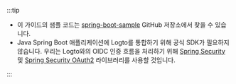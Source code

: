 :::tip

- 이 가이드의 샘플 코드는 [spring-boot-sample](https://github.com/logto-io/spring-boot-sample) GitHub 저장소에서 찾을 수 있습니다.
- Java Spring Boot 애플리케이션에 Logto를 통합하기 위해 공식 SDK가 필요하지 않습니다. 우리는 Logto와의 OIDC 인증 흐름을 처리하기 위해 [Spring Security](https://spring.io/projects/spring-security) 및 [Spring Security OAuth2](https://spring.io/guides/tutorials/spring-boot-oauth2) 라이브러리를 사용할 것입니다.

:::

